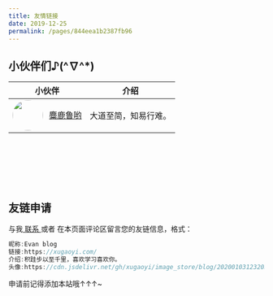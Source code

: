 ```yaml
---
title: 友情链接
date: 2019-12-25
permalink: /pages/844eea1b2387fb96
---
```


## 小伙伴们♪(^∇^*)

| 小伙伴                                                       | 介绍                 |
| ------------------------------------------------------------ | -------------------- |
| <img src="https://cdn.jsdelivr.net/gh/xugaoyi/image_store/blog/20200122153807.jpg" class="headImg">[麋鹿鲁哟](https://www.cnblogs.com/miluluyo/) | 大道至简，知易行难。 |


<br><br><br><br><br>

## 友链申请

与我[ 联系 ](/pages/b68fa17ad1a3a0d2/)或者 在本页面评论区留言您的友链信息，格式：

```js
昵称:Evan blog
链接:https://xugaoyi.com/
介绍:积跬步以至千里，喜欢学习喜欢你。
头像:https://cdn.jsdelivr.net/gh/xugaoyi/image_store/blog/20200103123203.jpg
```

申请前记得添加本站哦↑↑↑~


<style>
  .headImg{width:60px;height:60px;border-radius: 50%;float: left;margin-right: 12px;}
  .headImg + a{line-height:60px;}
</style>